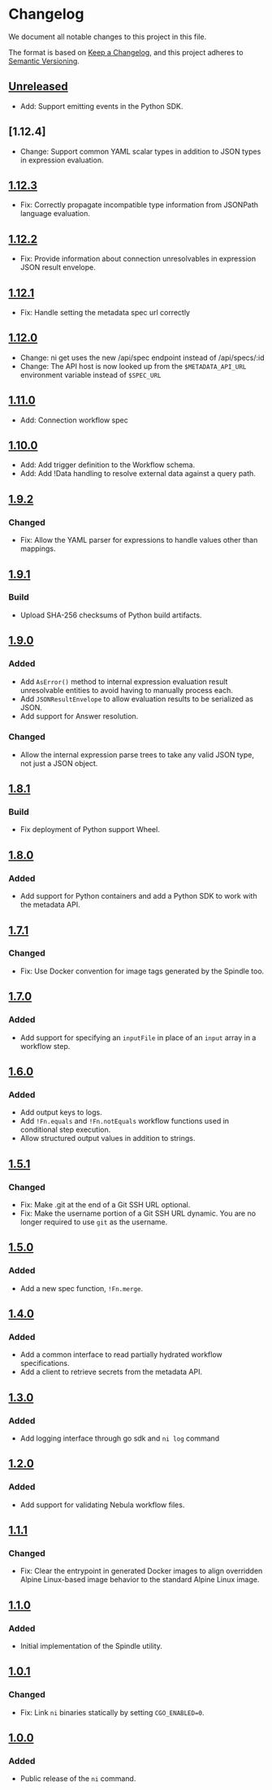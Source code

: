 # Changelog

We document all notable changes to this project in this file.

The format is based on [Keep a Changelog](https://keepachangelog.com/en/1.0.0/),
and this project adheres to [Semantic Versioning](https://semver.org/spec/v2.0.0.html).

## [Unreleased]

* Add: Support emitting events in the Python SDK.

## [1.12.4]

* Change: Support common YAML scalar types in addition to JSON types in
  expression evaluation.

## [1.12.3]

* Fix: Correctly propagate incompatible type information from JSONPath
  language evaluation.

## [1.12.2]

* Fix: Provide information about connection unresolvables in expression JSON
  result envelope.

## [1.12.1]

* Fix: Handle setting the metadata spec url correctly

## [1.12.0]

* Change: ni get uses the new /api/spec endpoint instead of /api/specs/:id
* Change: The API host is now looked up from the `$METADATA_API_URL`
  environment variable instead of `$SPEC_URL`

## [1.11.0]

* Add: Connection workflow spec

## [1.10.0]

* Add: Add trigger definition to the Workflow schema.
* Add: Add !Data handling to resolve external data against a query path.

## [1.9.2]

### Changed

* Fix: Allow the YAML parser for expressions to handle values other than
  mappings.

## [1.9.1]

### Build

* Upload SHA-256 checksums of Python build artifacts.

## [1.9.0]

### Added

* Add `AsError()` method to internal expression evaluation result unresolvable
  entities to avoid having to manually process each.
* Add `JSONResultEnvelope` to allow evaluation results to be serialized as JSON.
* Add support for Answer resolution.

### Changed

* Allow the internal expression parse trees to take any valid JSON type, not
  just a JSON object.

## [1.8.1]

### Build

* Fix deployment of Python support Wheel.

## [1.8.0]

### Added

* Add support for Python containers and add a Python SDK to work with the
  metadata API.

## [1.7.1]

### Changed

* Fix: Use Docker convention for image tags generated by the Spindle too.

## [1.7.0]

### Added

* Add support for specifying an `inputFile` in place of an `input` array in a
  workflow step.

## [1.6.0]

### Added

* Add output keys to logs.
* Add `!Fn.equals` and `!Fn.notEquals` workflow functions used in conditional
  step execution.
* Allow structured output values in addition to strings.

## [1.5.1]

### Changed

* Fix: Make .git at the end of a Git SSH URL optional.
* Fix: Make the username portion of a Git SSH URL dynamic. You are no longer
  required to use `git` as the username.

## [1.5.0]

### Added

* Add a new spec function, `!Fn.merge`.

## [1.4.0]

### Added

* Add a common interface to read partially hydrated workflow specifications.
* Add a client to retrieve secrets from the metadata API.

## [1.3.0]

### Added

* Add logging interface through go sdk and `ni log` command

## [1.2.0]

### Added

* Add support for validating Nebula workflow files.

## [1.1.1]

### Changed

* Fix: Clear the entrypoint in generated Docker images to align overridden
  Alpine Linux-based image behavior to the standard Alpine Linux image.

## [1.1.0]

### Added

* Initial implementation of the Spindle utility.

## [1.0.1]

### Changed

* Fix: Link `ni` binaries statically by setting `CGO_ENABLED=0`.

## [1.0.0]

### Added

* Public release of the `ni` command.

[Unreleased]: https://github.com/puppetlabs/nebula-sdk/compare/v1.12.3...HEAD
[1.12.3]: https://github.com/puppetlabs/nebula-sdk/compare/v1.12.2...v1.12.3
[1.12.2]: https://github.com/puppetlabs/nebula-sdk/compare/v1.12.1...v1.12.2
[1.12.1]: https://github.com/puppetlabs/nebula-sdk/compare/v1.12.0...v1.12.1
[1.12.0]: https://github.com/puppetlabs/nebula-sdk/compare/v1.11.0...v1.12.0
[1.11.0]: https://github.com/puppetlabs/nebula-sdk/compare/v1.10.0...v1.11.0
[1.10.0]: https://github.com/puppetlabs/nebula-sdk/compare/v1.9.2...v1.10.0
[1.9.2]: https://github.com/puppetlabs/nebula-sdk/compare/v1.9.1...v1.9.2
[1.9.1]: https://github.com/puppetlabs/nebula-sdk/compare/v1.9.0...v1.9.1
[1.9.0]: https://github.com/puppetlabs/nebula-sdk/compare/v1.8.1...v1.9.0
[1.8.1]: https://github.com/puppetlabs/nebula-sdk/compare/v1.8.0...v1.8.1
[1.8.0]: https://github.com/puppetlabs/nebula-sdk/compare/v1.7.1...v1.8.0
[1.7.1]: https://github.com/puppetlabs/nebula-sdk/compare/v1.7.0...v1.7.1
[1.7.0]: https://github.com/puppetlabs/nebula-sdk/compare/v1.6.0...v1.7.0
[1.6.0]: https://github.com/puppetlabs/nebula-sdk/compare/v1.5.1...v1.6.0
[1.5.1]: https://github.com/puppetlabs/nebula-sdk/compare/v1.5.0...v1.5.1
[1.5.0]: https://github.com/puppetlabs/nebula-sdk/compare/v1.4.0...v1.5.0
[1.4.0]: https://github.com/puppetlabs/nebula-sdk/compare/v1.3.0...v1.4.0
[1.3.0]: https://github.com/puppetlabs/nebula-sdk/compare/v1.2.0...v1.3.0
[1.2.0]: https://github.com/puppetlabs/nebula-sdk/compare/v1.1.1...v1.2.0
[1.1.1]: https://github.com/puppetlabs/nebula-sdk/compare/v1.1.0...v1.1.1
[1.1.0]: https://github.com/puppetlabs/nebula-sdk/compare/v1.0.1...v1.1.0
[1.0.1]: https://github.com/puppetlabs/nebula-sdk/compare/v1.0.0...v1.0.1
[1.0.0]: https://github.com/puppetlabs/nebula-sdk/compare/902be9735b850b21229bf34ddf42a11aba6b315e...v1.0.0
